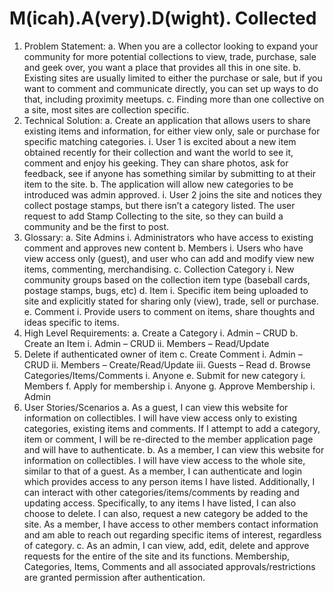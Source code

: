 
# M(icah).A(very).D(wight). Collected

1.	Problem Statement:
a.	When you are a collector looking to expand your community for more potential collections to view, trade, purchase, sale and geek over, you want a place that provides all this in one site.
b.	Existing sites are usually limited to either the purchase or sale, but if you want to comment and communicate directly, you can set up ways to do that, including proximity meetups.
c.	Finding more than one collective on a site, most sites are collection specific.
2.	Technical Solution:
a.	Create an application that allows users to share existing items and information, for either view only, sale or purchase for specific matching categories.
i.	User 1 is excited about a new item obtained recently for their collection and want the world to see it, comment and enjoy his geeking.  They can share photos, ask for feedback, see if anyone has something similar by submitting to at their item to the site.
b.	The application will allow new categories to be introduced was admin approved.
i.	User 2 joins the site and notices they collect postage stamps, but there isn’t a category listed.  The user request to add Stamp Collecting to the site, so they can build a community and be the first to post.
3.	Glossary:
a.	Site Admins
i.	Administrators who have access to existing comment and approves new content
b.	Members
i.	Users who have view access only (guest), and user who can add and modify view new items, commenting, merchandising.
c.	Collection Category
i.	New community groups based on the collection item type (baseball cards, postage stamps, bugs, etc)
d.	Item
i.	Specific item being uploaded to site and explicitly stated for sharing only (view), trade, sell or purchase.
e.	Comment
i.	Provide users to comment on items, share thoughts and ideas specific to items.
4.	High Level Requirements:
a.	Create a Category
i.	Admin – CRUD
b.	Create an Item
i.	Admin – CRUD
ii.	Members – Read/Update
1.	Delete if authenticated owner of item
c.	Create Comment
i.	Admin – CRUD
ii.	Members – Create/Read/Update
iii.	Guests – Read
d.	Browse Categories/Items/Comments
i.	Anyone
e.	Submit for new category
i.	Members
f.	Apply for membership
i.	Anyone
g.	Approve Membership
i.	Admin
5.	User Stories/Scenarios
a.	As a guest, I can view this website for information on collectibles.  I will have view access only to existing categories, existing items and comments.  If I attempt to add a category, item or comment, I will be re-directed to the member application page and will have to authenticate.
b.	As a member, I can view this website for information on collectibles.  I will have view access to the whole site, similar to that of a guest.  As a member, I can authenticate and login which provides access to any person items I have listed.  Additionally, I can interact with other categories/items/comments by reading and updating access.  Specifically, to any items I have listed, I can also choose to delete.  I can also, request a new category be added to the site.  As a member, I have access to other members contact information and am able to reach out regarding specific items of interest, regardless of category.
c.	As an admin, I can view, add, edit, delete and approve requests for the entire of the site and its functions.  Membership, Categories, Items, Comments and all associated approvals/restrictions are granted permission after authentication.
